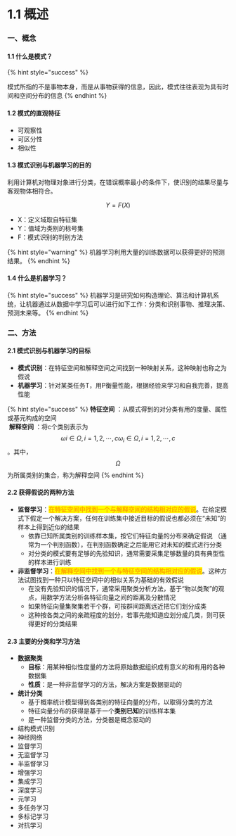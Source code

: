 # 1.1 概述

### 一、概念

#### 1.1 什么是模式？

{% hint style="success" %}

模式所指的不是事物本身，而是从事物获得的信息，因此，模式往往表现为具有时间和空间分布的信息
{% endhint %}

#### 1.2 模式的直观特征

- 可观察性
- 可区分性
- 相似性

#### 1.3 模式识别与机器学习的目的

利用计算机对物理对象进行分类，在错误概率最小的条件下，使识别的结果尽量与客观物体相符合。

$$
Y = F(X)
$$


- X：定义域取自特征集
- Y：值域为类别的标号集
- F：模式识别的判别方法

{% hint style="warning" %}
机器学习利用大量的训练数据可以获得更好的预测结果。
{% endhint %}

#### 1.4 什么是机器学习？



{% hint style="success" %}
机器学习是研究如何构造理论、算法和计算机系统，让机器通过从数据中学习后可以进行如下工作：分类和识别事物、推理决策、预测未来等。
{% endhint %}

### 二、方法

#### 2.1 模式识别与机器学习的目标

- **模式识别**：在特征空间和解释空间之间找到一种映射关系，这种映射也称之为假说
- **机器学习**：针对某类任务T，用P衡量性能，根据经验来学习和自我完善，提高性能

{% hint style="success" %}
**特征空间** ：从模式得到的对分类有用的度量、属性或基元构成的空间     
 **解释空间** ：将c个类别表示为$$ωi∈Ω,i=1,2,⋯,c\omega_{i} \in \Omega, i=1,2,\cdots,c$$。其中，$$\Omega$$为所属类别的集合，称为解释空间
{% endhint %}

#### 2.2 获得假说的两种方法

- **监督学习**：<mark style="color:orange;">**在特征空间中找到一个与解释空间的结构相对应的假说**</mark>。在给定模式下假定一个解决方案，任何在训练集中接近目标的假说也都必须在“未知”的样本上得到近似的结果
  - 依靠已知所属类别的训练样本集，按它们特征向量的分布来确定假说 （通常为一个判别函数），在判别函数确定之后能用它对未知的模式进行分类
  - 对分类的模式要有足够的先验知识，通常需要采集足够数量的具有典型性的样本进行训练
- **非监督学习**：<mark style="color:orange;">**在解释空间中找到一个与特征空间的结构相对应的假说**</mark>。这种方法试图找到一种只以特征空间中的相似关系为基础的有效假说
  - 在没有先验知识的情况下，通常采用聚类分析方法，基于“物以类聚”的观点，用数学方法分析各特征向量之间的距离及分散情况
  - 如果特征向量集聚集若干个群，可按群间距离远近把它们划分成类
  - 这种按各类之间的亲疏程度的划分，若事先能知道应划分成几类，则可获得更好的分类结果

#### 2.3 主要的分类和学习方法

- **数据聚类**
  - **目标**：用某种相似性度量的方法将原始数据组织成有意义的和有用的各种数据集
  - **性质**：是一种非监督学习的方法，解决方案是数据驱动的
- **统计分类**
  - 基于概率统计模型得到各类别的特征向量的分布，以取得分类的方法
  - 特征向量分布的获得是基于一个**类别已知**的训练样本集
  - 是一种监督分类的方法，分类器是概念驱动的
- 结构模式识别
- 神经网络
- 监督学习
- 无监督学习
- 半监督学习
- 增强学习
- 集成学习
- 深度学习
- 元学习
- 多任务学习
- 多标记学习
- 对抗学习
